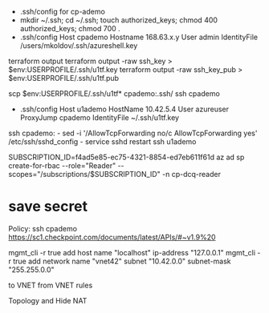 - .ssh/config for cp-ademo 
-    mkdir ~/.ssh; cd ~/.ssh; touch authorized_keys; chmod 400 authorized_keys; chmod 700 .
- .ssh/config 
    Host cpademo
        Hostname 168.63.x.y
        User admin
        IdentityFile /users/mkoldov/.ssh/azureshell.key

terraform output
terraform output -raw ssh_key > $env:USERPROFILE/.ssh/u1tf.key
terraform output -raw ssh_key_pub >  $env:USERPROFILE/.ssh/u1tf.pub

scp $env:USERPROFILE/.ssh/u1tf* cpademo:.ssh/
ssh cpademo

- .ssh/config 
Host u1ademo
   HostName 10.42.5.4
    User azureuser
    ProxyJump cpademo
    IdentityFile ~/.ssh/u1tf.key

ssh cpademo:
    - sed -i '/AllowTcpForwarding no/c AllowTcpForwarding yes' /etc/ssh/sshd_config
    - service sshd restart
ssh u1ademo

SUBSCRIPTION_ID=f4ad5e85-ec75-4321-8854-ed7eb611f61d
az ad sp create-for-rbac --role="Reader" --scopes="/subscriptions/$SUBSCRIPTION_ID" -n cp-dcq-reader

# save secret


Policy:
ssh cpademo
https://sc1.checkpoint.com/documents/latest/APIs/#~v1.9%20

mgmt_cli -r true add host name "localhost" ip-address "127.0.0.1"
mgmt_cli -r true add network name "vnet42" subnet "10.42.0.0" subnet-mask "255.255.0.0"


to VNET 
from VNET 
rules

Topology and Hide NAT 
